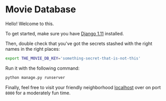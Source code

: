 # Movie Database

Hello! Welcome to this.

To get started, make sure you have [Django 1.11](https://docs.djangoproject.com/en/2.0/releases/1.11/) installed.

Then, double check that you've got the secrets stashed with the right names in the right places:
```bash
export THE_MOVIE_DB_KEY='something-secret-that-is-not-this'
```

Run it with the following command:
```bash
python manage.py runserver
```

Finally, feel free to visit your friendly neighborhood [localhost](http://localhost:8000/) over on port `8000` for a moderately fun time.
